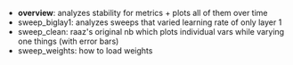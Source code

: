 - **overview**: analyzes stability for metrics + plots all of them over time
- sweep_biglay1: analyzes sweeps that varied learning rate of only layer 1
- sweep_clean: raaz's original nb which plots individual vars while varying one things (with error bars)
- sweep_weights: how to load weights